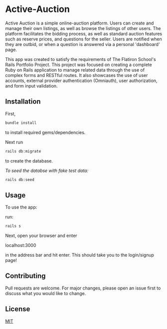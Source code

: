 # Active-Auction

Active Auction is a simple online-auction platform. Users can create and manage their own listings, as well as browse the listings of other users.  The platform facilitates the bidding process, as well as standard auction features such as reserve prices, and questions for the seller.  Users are notified when they are outbid, or when a question is answered via a personal 'dashboard' page.

This app was created to satisfy the requirements of The Flatiron School's Rails Portfolio Project.  This project was focused on creating a complete Ruby on Rails application to manage related data through the use of complex forms and RESTful routes. It also showcases the use of user accounts, external provider authentication (Omniauth), user authorization, and form input validation.

## Installation

First,
```bash
bundle install
```
to install required gems/dependencies.

Next run
```bash
rails db:migrate
```
to create the database.

*To seed the databse with fake test data:*
```bash
rails db:seed
```
 
## Usage

To use the app:

run:
```bash
rails s
```

Next, open your browser and enter

localhost:3000

in the address bar and hit enter.  This should take you to the login/signup page!

## Contributing

Pull requests are welcome. For major changes, please open an issue first to discuss what you would like to change.

## License
[MIT](https://choosealicense.com/licenses/mit/)